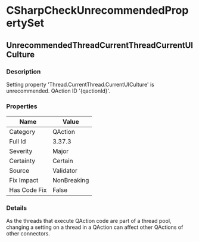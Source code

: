 ﻿---  
uid: Validator_3_37_3  
---

# CSharpCheckUnrecommendedPropertySet

## UnrecommendedThreadCurrentThreadCurrentUICulture

### Description

Setting property 'Thread.CurrentThread.CurrentUICulture' is unrecommended. QAction ID '{qactionId}'.

### Properties

| Name         | Value       |
| ------------ | ----------- |
| Category     | QAction     |
| Full Id      | 3.37.3      |
| Severity     | Major       |
| Certainty    | Certain     |
| Source       | Validator   |
| Fix Impact   | NonBreaking |
| Has Code Fix | False       |

### Details

As the threads that execute QAction code are part of a thread pool, changing a setting on a thread in a QAction can affect other QActions of other connectors.

